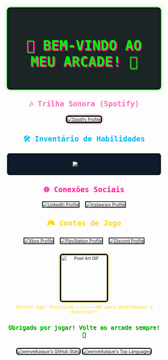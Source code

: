 <div align="center" style="background-color: #1C2526; padding: 2rem; border: 3px solid #000000; border-radius: 10px; box-shadow: 0 0 10px #00FF00;">
  <h1 style="color: #00FF00; font-family: monospace; font-size: 2.8rem; text-shadow: 3px 3px #FF1493; animation: glitch 1.5s infinite;">👾 BEM-VINDO AO MEU ARCADE! 👾</h1>
</div>



<section style="margin: 2rem 0;">
  <h3 style="color: #FF69B4; font-family: monospace; font-size: 1.5rem; text-align: center;">🎶 Trilha Sonora (Spotify)</h3>
  <p align="center">
    <a href="https://open.spotify.com/user/31qd7t3n3pko2nu272rtnsswcd3a">
      <img src="https://spotify-github-profile.kittinanx.com/api/view?uid=31qd7t3n3pko2nu272rtnsswcd3a&cover_image=true&theme=novatorem&bar_color=ff69b4&bar_color_cover=true" alt="Spotify Profile" style="max-width: 100%; height: auto; border: 4px solid #000000; border-radius: 8px; box-shadow: 0 0 8px #FF69B4;">
    </a>
  </p>
</section>

<section style="margin: 2rem 0;">
  <h3 style="color: #00B7EB; font-family: monospace; font-size: 1.5rem; text-align: center;">🛠️ Inventário de Habilidades</h3>
  <div align="center" style="display: flex; flex-wrap: wrap; gap: 1.2rem; justify-content: center; padding: 1.5rem; background-color: #0D1B2A; border: 3px solid #000000; border-radius: 8px;">
    <img src="https://skillicons.dev/icons?i=html,css,php,javascript,python,bootstrap,cpp,cs,discord,github,instagram,vite,vscode,windows&theme=dark&perline=6" alt="My Skills" style="max-width: 100%;">
  </div>
</section>

<section style="margin: 2rem 0;">
  <h3 style="color: #FF1493; font-family: monospace; font-size: 1.5rem; text-align: center;">🌐 Conexões Sociais</h3>
  <div align="center" style="display: flex; flex-wrap: wrap; gap: 1.2rem; justify-content: center;">
    <a href="https://www.linkedin.com/in/wenvel-kaique-989230310/">
      <img src="https://img.shields.io/badge/-LinkedIn-00B7EB?style=for-the-badge&logo=linkedin&logoColor=white&labelColor=000000" alt="LinkedIn Profile" style="border: 2px solid #000000;">
    </a>
    <a href="https://instagram.com/wenvelkaique">
      <img src="https://img.shields.io/badge/-Instagram-FF1493?style=for-the-badge&logo=instagram&logoColor=white&labelColor=000000" alt="Instagram Profile" style="border: 2px solid #000000;">
    </a>
  </div>
</section>

<section style="margin: 2rem 0;">
  <h3 style="color: #FFD700; font-family: monospace; font-size: 1.5rem; text-align: center;">🎮 Contas de Jogo</h3>
  <div align="center" style="display: flex; flex-wrap: wrap; gap: 1.2rem; justify-content: center;">
    <a href="https://www.xbox.com/pt-BR/play/user/DuskGuitar29614">
      <img src="https://img.shields.io/badge/-Xbox-107C10?style=for-the-badge&logo=xbox&logoColor=white&labelColor=000000" alt="Xbox Profile" style="border: 2px solid #000000;">
    </a>
    <a href="https://psnprofiles.com/abruzzesecaio">
      <img src="https://img.shields.io/badge/-PlayStation-003791?style=for-the-badge&logo=playstation&logoColor=white&labelColor=000000" alt="PlayStation Profile" style="border: 2px solid #000000;">
    </a>
    <a href="https://discord.com/users/1220200796822700082">
      <img src="https://img.shields.io/badge/-Discord-5865F2?style=for-the-badge&logo=discord&logoColor=white&labelColor=000000" alt="Discord Profile" style="border: 2px solid #000000;">
    </a>
  </div>
</section>

<div align="center" style="margin: 2rem 0;">
  <img src="https://media4.giphy.com/media/8gSh4No47eIGA/200.webp" alt="Pixel Art GIF" width="150" style="border: 4px solid #000000; border-radius: 8px; box-shadow: 0 0 8px #FFD700;" loading="lazy">
  <p style="color: #FFD700; font-family: monospace; font-size: 0.9rem; margin-top: 0.5rem;">[Easter Egg: Pressione ↑↑↓↓←→←→BA para desbloquear a diversão!]</p>
</div>

<p align="center" style="color: #00FF00; font-family: monospace; font-size: 1.2rem; text-shadow: 1px 1px #000000;">Obrigado por jogar! Volte ao arcade sempre! 🚀</p>

<div align="center" style="margin: 2rem 0;">
  <img src="https://github-readme-stats.vercel.app/api?username=wenvelkaique&theme=radical&show_icons=true&hide_border=true&count_private=true" alt="wenvelkaique's GitHub Stats" style="max-width: 100%; border: 3px solid #000000; border-radius: 8px;">
  <img src="https://github-readme-stats.vercel.app/api/top-langs/?username=wenvelkaique&theme=radical&show_icons=true&hide_border=true&layout=compact" alt="wenvelkaique's Top Languages" style="max-width: 100%; border: 3px solid #000000; border-radius: 8px;">
</div>

